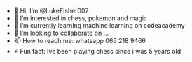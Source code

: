 - 👋 Hi, I’m @LukeFisher007
- 👀 I’m interested in chess, pokemon and magic
- 🌱 I’m currently learning machine learning on codeacademy
- 💞️ I’m looking to collaborate on ...
- 📫 How to reach me: whatsapp 066 218 9466
- ⚡ Fun fact: Ive been playing chess since i was 5 years old

<!---
LukeFisher007/LukeFisher007 is a ✨ special ✨ repository because its `README.md` (this file) appears on your GitHub profile.
You can click the Preview link to take a look at your changes.
--->
